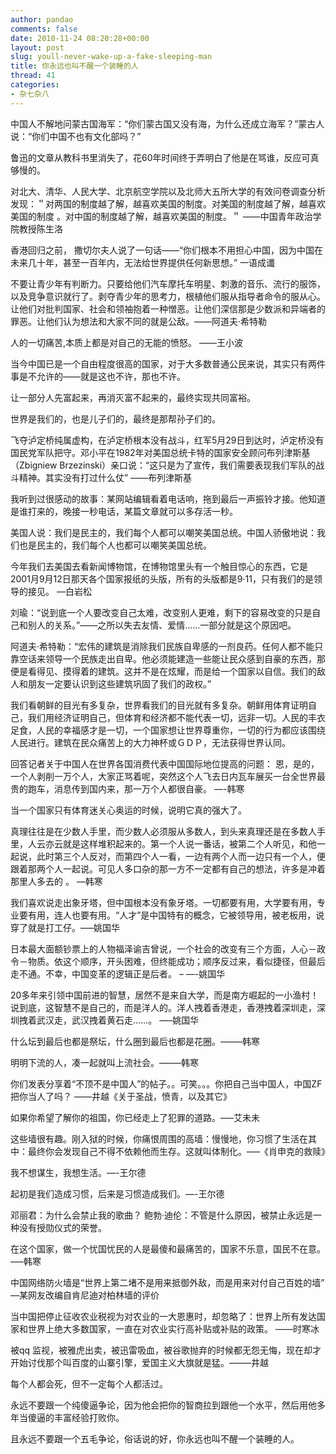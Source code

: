 ```yaml
---
author: pandao
comments: false
date: 2010-11-24 08:20:28+00:00
layout: post
slug: youll-never-wake-up-a-fake-sleeping-man
title: 你永远也叫不醒一个装睡的人
thread: 41
categories:
- 杂七杂八
---
```


中国人不解地问蒙古国海军：“你们蒙古国又没有海，为什么还成立海军？”蒙古人说：“你们中国不也有文化部吗？”

鲁迅的文章从教科书里消失了，花60年时间终于弄明白了他是在骂谁，反应可真够慢的。

对北大、清华、人民大学、北京航空学院以及北师大五所大学的有效问卷调查分析发现：＂对两国的制度越了解，越喜欢美国的制度。对美国的制度越了解，越喜欢美国的制度 。对中国的制度越了解，越喜欢美国的制度。＂ ——中国青年政治学院教授陈生洛

香港回归之前， 撒切尔夫人说了一句话——“你们根本不用担心中国，因为中国在未来几十年，甚至一百年内，无法给世界提供任何新思想。” 一语成谶

不要让青少年有判断力。只要给他们汽车摩托车明星、刺激的音乐、流行的服饰，以及竞争意识就行了。剥夺青少年的思考力，根植他们服从指导者命令的服从心。让他们对批判国家、社会和领袖抱着一种憎恶。让他们深信那是少数派和异端者的罪恶。让他们认为想法和大家不同的就是公敌。——阿道夫·希特勒

人的一切痛苦,本质上都是对自己的无能的愤怒。 ——王小波

当今中国已是一个自由程度很高的国家，对于大多数普通公民来说，其实只有两件事是不允许的——就是这也不许，那也不许。

让一部分人先富起来，再消灭富不起来的，最终实现共同富裕。

世界是我们的，也是儿子们的，最终是那帮孙子们的。

飞夺泸定桥纯属虚构，在泸定桥根本没有战斗，红军5月29日到达时，泸定桥没有国民党军队把守。邓小平在1982年对美国总统卡特的国家安全顾问布列津斯基（Zbigniew Brzezinski）亲口说：“这只是为了宣传，我们需要表现我们军队的战斗精神。其实没有打过什么仗” ——布列津斯基

我听到过很感动的故事：某网站编辑看着电话响，拖到最后一声振铃才接。他知道是谁打来的，晚接一秒电话，某篇文章就可以多存活一秒。

美国人说：我们是民主的，我们每个人都可以嘲笑美国总统。中国人骄傲地说：我们也是民主的，我们每个人也都可以嘲笑美国总统。

今年我们去美国去看新闻博物馆，在博物馆里头有一个触目惊心的东西，它是2001月9月12日那天各个国家报纸的头版，所有的头版都是9·11，只有我们的是领导的接见。 —白岩松

刘瑜：“说到底一个人要改变自己太难，改变别人更难，剩下的容易改变的只是自己和别人的关系。”——之所以失去友情、爱情……一部分就是这个原因吧。

阿道夫·希特勒：“宏伟的建筑是消除我们民族自卑感的一剂良药。任何人都不能只靠空话来领导一个民族走出自卑。他必须能建造一些能让民众感到自豪的东西，那便是看得见、摸得着的建筑。这并不是在炫耀，而是给一个国家以自信。我们的敌人和朋友一定要认识到这些建筑巩固了我们的政权。”

我们看朝鲜的目光有多复杂，世界看我们的目光就有多复杂。朝鲜用体育证明自己，我们用经济证明自己，但体育和经济都不能代表一切，远非一切。人民的丰衣足食，人民的幸福感才是一切，一个国家想让世界尊重你，一切的行为都应该围绕人民进行。建筑在民众痛苦上的大力神杯或ＧＤＰ，无法获得世界认同。

回答记者关于中国人在世界各国消费代表中国国际地位提高的问题： 恩，是的，一个人剥削一万个人，大家正骂着呢，突然这个人飞去日内瓦车展买一台全世界最贵的跑车，消息传到国内来，那一万个人都很自豪。 —-韩寒

当一个国家只有体育迷关心奥运的时候，说明它真的强大了。

真理往往是在少数人手里，而少数人必须服从多数人，到头来真理还是在多数人手里，人云亦云就是这样堆积起来的。第一个人说一番话，被第二个人听见，和他一起说，此时第三个人反对，而第四个人一看，一边有两个人而一边只有一个人，便跟着那两个人一起说。可见人多口杂的那一方不一定都有自己的想法，许多是冲着那里人多去的 。 —韩寒

我们喜欢说走出象牙塔，但中国根本没有象牙塔。一切都要有用，大学要有用，专业要有用，连人也要有用。“人才”是中国特有的概念，它被领导用，被老板用，说穿了就是打工仔。—–姚国华

日本最大面额钞票上的人物福泽谕吉曾说，一个社会的改变有三个方面，人心－政令－物质。依这个顺序，开头困难，但终能成功；顺序反过来，看似捷径，但最后走不通。不幸，中国变革的逻辑正是后者。 – —-姚国华

20多年来引领中国前进的智慧，居然不是来自大学，而是南方崛起的一小渔村！说到底，这智慧不是自己的，而是洋人的。洋人拽着香港走，香港拽着深圳走，深圳拽着武汉走，武汉拽着黄石走……。 —–姚国华

什么坛到最后也都是祭坛，什么圈到最后也都是花圈。——–韩寒

明明下流的人，凑一起就叫上流社会。——–韩寒

你们发表分享着“不顶不是中国人”的帖子。。可笑。。。你把自己当中国人，中国ZF把你当人了吗？ ——井越《关于圣战，愤青，以及其它》

如果你希望了解你的祖国，你已经走上了犯罪的道路。—–艾未未

这些墙很有趣。刚入狱的时候，你痛恨周围的高墙：慢慢地，你习惯了生活在其中：最终你会发现自己不得不依赖他而生存。这就叫体制化。—–《肖申克的救赎》

我不想谋生，我想生活。—-王尔德

起初是我们造成习惯，后来是习惯造成我们。—-王尔德

邓丽君：为什么会禁止我的歌曲？ 鲍勃·迪伦：不管是什么原因，被禁止永远是一种没有授勋仪式的荣誉。

在这个国家，做一个忧国忧民的人是最傻和最痛苦的，国家不乐意，国民不在意。—–韩寒

中国网络防火墙是“世界上第二堵不是用来抵御外敌，而是用来对付自己百姓的墙” —某网友改编自肯尼迪对柏林墙的评价

当中国把停止征收农业税视为对农业的一大恩惠时，却忽略了：世界上所有发达国家和世界上绝大多数国家，一直在对农业实行高补贴或补贴的政策。 ——时寒冰

被qq 监视，被雅虎出卖，被迅雷吸血，被谷歌抛弃的时候都无怨无悔，现在却才开始讨伐那个叫百度的山寨引擎，爱国主义大旗就是猛。——–井越

每个人都会死，但不一定每个人都活过。

永远不要跟一个纯傻逼争论，因为他会把你的智商拉到跟他一个水平，然后用他多年当傻逼的丰富经验打败你。

且永远不要跟一个五毛争论，俗话说的好，你永远也叫不醒一个装睡的人。
